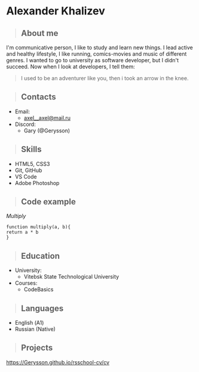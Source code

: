 # Alexander Khalizev


>## About me


I'm communicative person, I like to study and learn new things. I lead active and healthy lifestyle, I like running, comics-movies and music of different genres. I wanted to go to university as software developer, but I didn't succeed. Now when I look at developers, I tell them:


> I used to be an adventurer like you, then i took an arrow in the knee.


>## Contacts


* Email:
    * axel__axel@mail.ru
* Discord:
    * Gary (@Gerysson)



>## Skills


* HTML5, CSS3
* Git, GitHub
* VS Code
* Adobe Photoshop


>## Code example


*Multiply*

```
function multiply(a, b){
return a * b
}
```


>## Education


* University:
    * Vitebsk State Technological University 
* Courses:
    * CodeBasics


>## Languages


* English (А1)
* Russian (Native)


>## Projects


https://Gerysson.github.io/rsschool-cv/cv